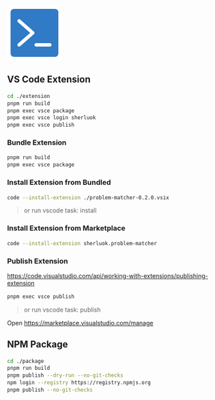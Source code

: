 ![](./extension/media/icon.png)

## VS Code Extension

```sh
cd ./extension
pnpm run build
pnpm exec vsce package
pnpm exec vsce login sherluok
pnpm exec vsce publish
```

### Bundle Extension

```sh
pnpm run build
pnpm exec vsce package
```

### Install Extension from Bundled

```sh
code --install-extension ./problem-matcher-0.2.0.vsix
```

> or run vscode task: install

### Install Extension from Marketplace

```sh
code --install-extension sherluok.problem-matcher
```

### Publish Extension

https://code.visualstudio.com/api/working-with-extensions/publishing-extension

```sh
pnpm exec vsce publish
```

> or run vscode task: publish

Open https://marketplace.visualstudio.com/manage


## NPM Package

```sh
cd ./package
pnpm run build
pnpm publish --dry-run --no-git-checks
npm login --registry https://registry.npmjs.org
pnpm publish --no-git-checks
```
